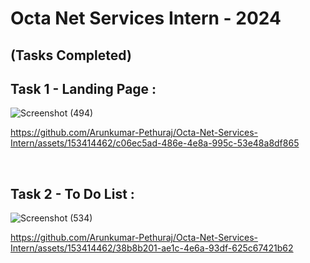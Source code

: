 # Octa Net Services Intern - 2024

## (Tasks Completed)

## Task 1 - Landing Page :

![Screenshot (494)](https://github.com/Arunkumar-Pethuraj/Octa-Net-Services-Intern/assets/153414462/16beaeef-fcad-4ad2-a84a-b1ae05dd24b5)

https://github.com/Arunkumar-Pethuraj/Octa-Net-Services-Intern/assets/153414462/c06ec5ad-486e-4e8a-995c-53e48a8df865

<br>

## Task 2 - To Do List :

![Screenshot (534)](https://github.com/Arunkumar-Pethuraj/Octa-Net-Services-Intern/assets/153414462/ca2d5831-1140-4c91-a65f-3a61d714c5fb)

https://github.com/Arunkumar-Pethuraj/Octa-Net-Services-Intern/assets/153414462/38b8b201-ae1c-4e6a-93df-625c67421b62

<br>



